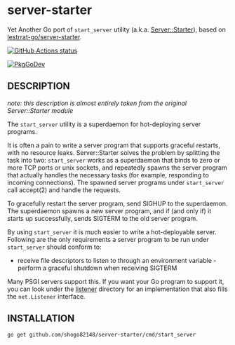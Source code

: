 server-starter
=================

Yet Another Go port of ```start_server``` utility (a.k.a. [Server::Starter](https://metacpan.org/pod/Server::Starter)),
based on [lestrrat-go/server-starter](https://github.com/lestrrat-go/server-starter).

[![GitHub Actions status](https://github.com/shogo82148/server-starter/workflows/Test/badge.svg)](https://github.com/shogo82148/server-starter/actions)

[![PkgGoDev](https://pkg.go.dev/badge/github.com/shogo82148/server-starter?tab=doc)](https://pkg.go.dev/github.com/shogo82148/server-starter?tab=doc)

## DESCRIPTION

*note: this description is almost entirely taken from the original Server::Starter module*

The ```start_server``` utility is a superdaemon for hot-deploying server programs.

It is often a pain to write a server program that supports graceful restarts, with no resource leaks. Server::Starter solves the problem by splitting the task into two: ```start_server``` works as a superdaemon that binds to zero or more TCP ports or unix sockets, and repeatedly spawns the server program that actually handles the necessary tasks (for example, responding to incoming connections). The spawned server programs under ```start_server``` call accept(2) and handle the requests.

To gracefully restart the server program, send SIGHUP to the superdaemon. The superdaemon spawns a new server program, and if (and only if) it starts up successfully, sends SIGTERM to the old server program.

By using ```start_server``` it is much easier to write a hot-deployable server. Following are the only requirements a server program to be run under ```start_server``` should conform to:

- receive file descriptors to listen to through an environment variable - perform a graceful shutdown when receiving SIGTERM

Many PSGI servers support this. If you want your Go program to support it, you can look under the [listener](https://github.com/shogo82148/server-starter/tree/master/listener) directory for an implementation that also fills the ```net.Listener``` interface.

## INSTALLATION

```
go get github.com/shogo82148/server-starter/cmd/start_server
```
